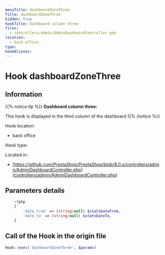 ```yaml
---
menuTitle: dashboardZoneThree
Title: dashboardZoneThree
hidden: true
hookTitle: Dashboard column three
files:
  - controllers/admin/AdminDashboardController.php
location:
  - back office
type: 
hookAliases:
---
```


# Hook dashboardZoneThree

## Information

{{% notice tip %}}
**Dashboard column three:** 

This hook is displayed in the third column of the dashboard
{{% /notice %}}

Hook location:
  - back office

Hook type: 

Located in: 
  - [https://github.com/PrestaShop/PrestaShop/blob/8.0.x/controllers/admin/AdminDashboardController.php](controllers/admin/AdminDashboardController.php)

## Parameters details

```php
    <?php
    [
        'date_from' => (string|null) $statsDateFrom,
        'date_to' => (string|null) $statsDateTo,
    ]
```

## Call of the Hook in the origin file

```php
Hook::exec('dashboardZoneThree', $params)
```